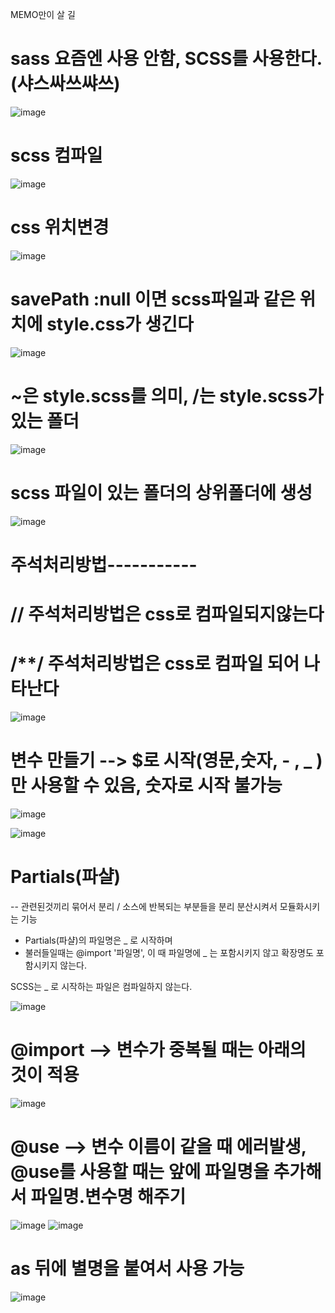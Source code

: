 MEMO만이 살 길
# sass 요즘엔 사용 안함, SCSS를 사용한다. (샤스싸쓰쌰쓰)
![image](https://github.com/sxhyxn/sass/assets/129706893/347deb2c-f247-46e7-815a-87aa6048d50e)

# scss 컴파일
![image](https://github.com/sxhyxn/sass/assets/129706893/0d1addab-6e08-4ee5-883b-5fd165fe394e)

# css 위치변경
![image](https://github.com/sxhyxn/sass/assets/129706893/605115c4-02c1-4ca9-b9a9-6131ebc9de93)

# savePath :null 이면 scss파일과 같은 위치에 style.css가 생긴다
![image](https://github.com/sxhyxn/sass/assets/129706893/c4adf7ea-c329-4fa0-9c25-4ae755d49de4)

# ~은 style.scss를 의미, /는 style.scss가 있는 폴더
![image](https://github.com/sxhyxn/sass/assets/129706893/f8aedaa1-77f1-41b2-9a89-70c8ee962d9d)

# scss 파일이 있는 폴더의 상위폴더에 생성
![image](https://github.com/sxhyxn/sass/assets/129706893/6adf5f1a-e786-4fea-8974-2e097e28d76e)

# 주석처리방법-----------
# // 주석처리방법은 css로 컴파일되지않는다
# /**/ 주석처리방법은 css로 컴파일 되어 나타난다
![image](https://github.com/sxhyxn/sass/assets/129706893/4b27d5c7-e926-44ba-8a56-37734abb01c1)

# 변수 만들기 --> $로 시작(영문,숫자, - , _ )만 사용할 수 있음, 숫자로 시작 불가능
![image](https://github.com/sxhyxn/sass/assets/129706893/f3d882f3-2356-4693-a448-140ee85eea93)

![image](https://github.com/sxhyxn/sass/assets/129706893/724b920c-afdf-4569-965d-ac6052780f52)

# Partials(파샬)
 -- 관련된것끼리 묶어서 분리 / 소스에 반복되는 부분들을 분리 분산시켜서 모듈화시키는 기능
 
  * Partials(파샬)의 파일명은 _ 로 시작하며
  * 불러들일때는 @import '파일명', 이 때 파일명에 _ 는 포함시키지 않고 확장명도 포함시키지 않는다.

SCSS는 _ 로 시작하는 파일은 컴파일하지 않는다.

![image](https://github.com/sxhyxn/sass/assets/129706893/34203867-43cb-41aa-856a-26f4a3085dcb)

# @import --> 변수가 중복될 때는 아래의 것이 적용

![image](https://github.com/sxhyxn/sass/assets/129706893/34a6a514-f94c-4954-a022-a248cc9a033c)

# @use --> 변수 이름이 같을 때 에러발생, @use를 사용할 때는 앞에 파일명을 추가해서 파일명.변수명 해주기
![image](https://github.com/sxhyxn/sass/assets/129706893/faf4d3a0-5b8a-48c1-884b-1d320ae9d119)
![image](https://github.com/sxhyxn/sass/assets/129706893/b8e09807-ffd5-4e30-8b75-3f4c7a23e242)

# as 뒤에 별명을 붙여서 사용 가능
![image](https://github.com/sxhyxn/sass/assets/129706893/cf6d33fe-1b46-4ded-a4ff-496692fd0752)



